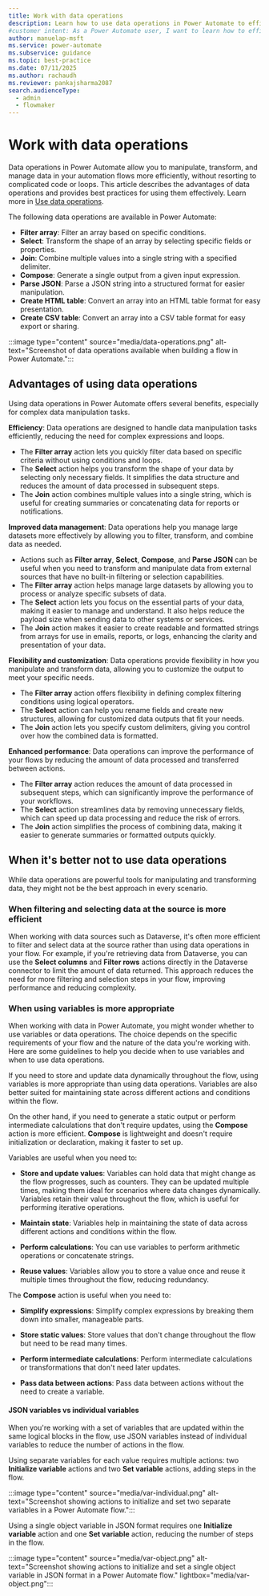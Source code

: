 ```yaml
---
title: Work with data operations
description: Learn how to use data operations in Power Automate to efficiently manipulate, transform, and manage data in your cloud flows.
#customer intent: As a Power Automate user, I want to learn how to efficiently manipulate, transform, and manage data within my cloud flows so that I can optimize my automation processes.
author: manuelap-msft
ms.service: power-automate
ms.subservice: guidance
ms.topic: best-practice
ms.date: 07/11/2025
ms.author: rachaudh
ms.reviewer: pankajsharma2087
search.audienceType:
  - admin
  - flowmaker
---
```


# Work with data operations

Data operations in Power Automate allow you to manipulate, transform, and manage data in your automation flows more efficiently, without resorting to complicated code or loops. This article describes the advantages of data operations and provides best practices for using them effectively. Learn more in [Use data operations](/power-automate/data-operations).

The following data operations are available in Power Automate:

- **Filter array**: Filter an array based on specific conditions.
- **Select**: Transform the shape of an array by selecting specific fields or properties.
- **Join**: Combine multiple values into a single string with a specified delimiter.
- **Compose**: Generate a single output from a given input expression.
- **Parse JSON**: Parse a JSON string into a structured format for easier manipulation.
- **Create HTML table**: Convert an array into an HTML table format for easy presentation.
- **Create CSV table**: Convert an array into a CSV table format for easy export or sharing.

:::image type="content" source="media/data-operations.png" alt-text="Screenshot of data operations available when building a flow in Power Automate.":::

## Advantages of using data operations

Using data operations in Power Automate offers several benefits, especially for complex data manipulation tasks.

**Efficiency**: Data operations are designed to handle data manipulation tasks efficiently, reducing the need for complex expressions and loops.

- The **Filter array** action lets you quickly filter data based on specific criteria without using conditions and loops.
- The **Select** action helps you transform the shape of your data by selecting only necessary fields. It simplifies the data structure and reduces the amount of data processed in subsequent steps.
- The **Join** action combines multiple values into a single string, which is useful for creating summaries or concatenating data for reports or notifications.

**Improved data management**: Data operations help you manage large datasets more effectively by allowing you to filter, transform, and combine data as needed.

- Actions such as **Filter array**, **Select**, **Compose**, and **Parse JSON** can be useful when you need to transform and manipulate data from external sources that have no built-in filtering or selection capabilities.
- The **Filter array** action helps manage large datasets by allowing you to process or analyze specific subsets of data.
- The **Select** action lets you focus on the essential parts of your data, making it easier to manage and understand. It also helps reduce the payload size when sending data to other systems or services.
- The **Join** action makes it easier to create readable and formatted strings from arrays for use in emails, reports, or logs, enhancing the clarity and presentation of your data.

**Flexibility and customization**: Data operations provide flexibility in how you manipulate and transform data, allowing you to customize the output to meet your specific needs.

- The **Filter array** action offers flexibility in defining complex filtering conditions using logical operators.
- The **Select** action can help you rename fields and create new structures, allowing for customized data outputs that fit your needs.
- The **Join** action lets you specify custom delimiters, giving you control over how the combined data is formatted.

**Enhanced performance**: Data operations can improve the performance of your flows by reducing the amount of data processed and transferred between actions.

- The **Filter array** action reduces the amount of data processed in subsequent steps, which can significantly improve the performance of your workflows.
- The **Select** action streamlines data by removing unnecessary fields, which can speed up data processing and reduce the risk of errors.
- The **Join** action simplifies the process of combining data, making it easier to generate summaries or formatted outputs quickly.

## When it's better not to use data operations

While data operations are powerful tools for manipulating and transforming data, they might not be the best approach in every scenario.

### When filtering and selecting data at the source is more efficient

When working with data sources such as Dataverse, it's often more efficient to filter and select data at the source rather than using data operations in your flow. For example, if you're retrieving data from Dataverse, you can use the **Select columns** and **Filter rows** actions directly in the Dataverse connector to limit the amount of data returned. This approach reduces the need for more filtering and selection steps in your flow, improving performance and reducing complexity.

### When using variables is more appropriate

When working with data in Power Automate, you might wonder whether to use variables or data operations. The choice depends on the specific requirements of your flow and the nature of the data you're working with. Here are some guidelines to help you decide when to use variables and when to use data operations.

If you need to store and update data dynamically throughout the flow, using variables is more appropriate than using data operations. Variables are also better suited for maintaining state across different actions and conditions within the flow.

On the other hand, if you need to generate a static output or perform intermediate calculations that don't require updates, using the **Compose** action is more efficient. **Compose** is lightweight and doesn't require initialization or declaration, making it faster to set up.

Variables are useful when you need to:

- **Store and update values**: Variables can hold data that might change as the flow progresses, such as counters. They can be updated multiple times, making them ideal for scenarios where data changes dynamically. Variables retain their value throughout the flow, which is useful for performing iterative operations.

- **Maintain state**: Variables help in maintaining the state of data across different actions and conditions within the flow.

- **Perform calculations**: You can use variables to perform arithmetic operations or concatenate strings.

- **Reuse values**: Variables allow you to store a value once and reuse it multiple times throughout the flow, reducing redundancy.

The **Compose** action is useful when you need to:

- **Simplify expressions**: Simplify complex expressions by breaking them down into smaller, manageable parts.

- **Store static values**: Store values that don't change throughout the flow but need to be read many times.

- **Perform intermediate calculations**: Perform intermediate calculations or transformations that don't need later updates.

- **Pass data between actions**: Pass data between actions without the need to create a variable.

#### JSON variables vs individual variables

When you're working with a set of variables that are updated within the same logical blocks in the flow, use JSON variables instead of individual variables to reduce the number of actions in the flow.

Using separate variables for each value requires multiple actions: two **Initialize variable** actions and two **Set variable** actions, adding steps in the flow.

:::image type="content" source="media/var-individual.png" alt-text="Screenshot showing actions to initialize and set two separate variables in a Power Automate flow.":::

Using a single object variable in JSON format requires one **Initialize variable** action and one **Set variable** action, reducing the number of steps in the flow.

:::image type="content" source="media/var-object.png" alt-text="Screenshot showing actions to initialize and set a single object variable in JSON format in a Power Automate flow." lightbox="media/var-object.png":::
